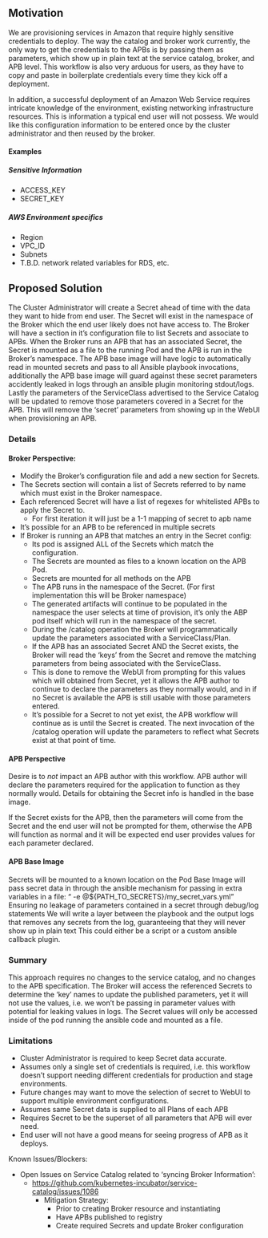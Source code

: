## Motivation

We are provisioning services in Amazon that require highly sensitive credentials to deploy. The way the catalog and broker work currently, the only way to get the credentials to the APBs is by passing them as parameters, which show up in plain text at the service catalog, broker, and APB level. This workflow is also very arduous for users, as they have to copy and paste in boilerplate credentials every time they kick off a deployment.

In addition, a successful deployment of an Amazon Web Service requires intricate knowledge of the environment, existing networking infrastructure resources.  This is information a typical end user will not possess.   We would like this configuration information to be entered once by the cluster administrator and then reused by the broker.


#### Examples
##### Sensitive Information
- ACCESS_KEY
- SECRET_KEY
##### AWS Environment specifics
- Region
- VPC_ID
- Subnets
- T.B.D. network related variables for RDS, etc.

## Proposed Solution

The Cluster Administrator will create a Secret ahead of time with the data they want to hide from end user.  The Secret will exist in the namespace of the Broker which the end user likely does not have access to.
The Broker will have a section in it’s configuration file to list Secrets and associate to APBs.  When the Broker runs an APB that has an associated Secret, the Secret is mounted as a file to the running Pod and the APB is run in the Broker’s namespace.
The APB base image will have logic to automatically read in mounted secrets and pass to all Ansible playbook invocations, additionally the APB base image will guard against these secret parameters accidently leaked in logs through an ansible plugin monitoring stdout/logs.
Lastly the parameters of the ServiceClass advertised to the Service Catalog will be updated to remove those parameters covered in a Secret for the APB.  This will remove the ‘secret’ parameters from showing up in the WebUI when provisioning an APB.


### Details

#### Broker Perspective:
- Modify the Broker’s configuration file and add a new section for Secrets.
- The Secrets section will contain a list of Secrets referred to by name which must exist in the Broker namespace.
- Each referenced Secret will have a list of regexes for whitelisted APBs to apply the Secret to.
    - For first iteration it will just be a 1-1 mapping of secret to apb name
- It’s possible for an APB to be referenced in multiple secrets
- If Broker is running an APB that matches an entry in the Secret config:
    - Its pod is assigned ALL of the Secrets which match the configuration.
    - The Secrets are mounted as files to a known location on the APB Pod.
    - Secrets are mounted for all methods on the APB
    - The APB runs in the namespace of the Secret.  (For first implementation this will be Broker namespace)
    - The generated artifacts will continue to be populated in the namespace the user selects at time of provision, it’s only the ABP pod itself which will run in the namespace of the secret.
    - During the /catalog operation the Broker will programmatically update the parameters associated with a ServiceClass/Plan.
    - If the APB has an associated Secret AND the Secret exists, the Broker will read the ‘keys’ from the Secret and remove the matching parameters from being associated with the ServiceClass.
    - This is done to remove the WebUI from prompting for this values which will obtained from Secret, yet it allows the APB author to continue to declare the parameters as they normally would, and in if no Secret is available the APB is still usable with those parameters entered.
    - It’s possible for a Secret to not yet exist, the APB workflow will continue as is until the Secret is created.  The next invocation of the /catalog operation will update the parameters to reflect what Secrets exist at that point of time.


#### APB Perspective
Desire is to _not_ impact an APB author with this workflow.  APB author will declare the parameters required for the application to function as they normally would.  Details for obtaining the Secret info is handled in the base image.

If the Secret exists for the APB, then the parameters will come from the Secret and the end user will not be prompted for them,  otherwise the APB will function as normal and it will be expected end user provides values for each parameter declared.

#### APB Base Image
Secrets will be mounted to a known location on the Pod
Base Image will pass secret data in through the ansible mechanism for passing in extra variables in a file:
“ -e @${PATH_TO_SECRETS}/my_secret_vars.yml”
Ensuring no leakage of parameters contained in a secret through debug/log statements
We will write a layer between the playbook and the output logs that removes any secrets from the log, guaranteeing that they will never show up in plain text
This could either be a script or a custom ansible callback plugin.


### Summary

This approach requires no changes to the service catalog, and no changes to the APB specification.  The Broker will access the referenced Secrets to determine the ‘key’ names to update the published parameters, yet it will not use the values, i.e. we won’t be passing in parameter values with potential for leaking values in logs.  The Secret values will only be accessed inside of the pod running the ansible code and mounted as a file.



### Limitations
- Cluster Administrator is required to keep Secret data accurate.
- Assumes only a single set of credentials is required, i.e. this workflow doesn’t support needing different credentials for production and stage environments.
- Future changes may want to move the selection of secret to WebUI to support multiple environment configurations.
- Assumes same Secret data is supplied to all Plans of each APB
- Requires Secret to be the superset of all parameters that APB will ever need.
- End user will not have a good means for seeing progress of APB as it deploys.

Known Issues/Blockers:
- Open Issues on Service Catalog related to ‘syncing Broker Information’:
  - https://github.com/kubernetes-incubator/service-catalog/issues/1086
    - Mitigation Strategy:
        - Prior to creating Broker resource and instantiating
        - Have APBs published to registry
        - Create required Secrets and update Broker configuration
